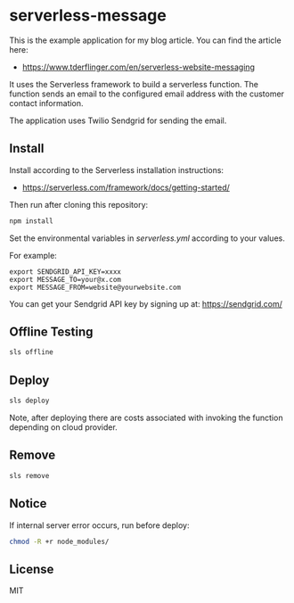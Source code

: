 # serverless-message

This is the example application for my blog article. You can find the article here:

- https://www.tderflinger.com/en/serverless-website-messaging

It uses the Serverless framework to build a serverless function. The function
sends an email to the configured email address with the customer contact information.

The application uses Twilio Sendgrid for sending the email.

## Install

Install according to the Serverless installation instructions:

- https://serverless.com/framework/docs/getting-started/

Then run after cloning this repository:

```bash
npm install
```

Set the environmental variables in _serverless.yml_ according to your values.

For example:

```
export SENDGRID_API_KEY=xxxx
export MESSAGE_TO=your@x.com
export MESSAGE_FROM=website@yourwebsite.com
```

You can get your Sendgrid API key by signing up at: https://sendgrid.com/

## Offline Testing

```bash
sls offline
```

## Deploy

```bash
sls deploy
```

Note, after deploying there are costs associated with invoking the function depending on cloud provider.

## Remove

```bash
sls remove
```

## Notice

If internal server error occurs, run before deploy:

```bash
chmod -R +r node_modules/
```

## License

MIT
